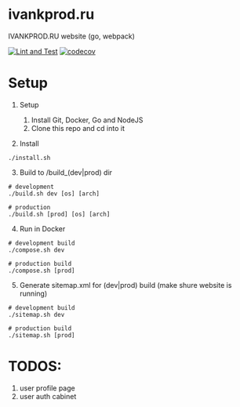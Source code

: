 # ivankprod.ru
IVANKPROD.RU website
(go, webpack)

[![Lint and Test](https://github.com/ivankprod/ivankprod.ru/actions/workflows/lint-and-test.yml/badge.svg?branch=main)](https://github.com/ivankprod/ivankprod.ru/actions/workflows/lint-and-test.yml)
[![codecov](https://codecov.io/gh/ivankprod/ivankprod.ru/branch/main/graph/badge.svg?token=NLBM9MA475)](https://codecov.io/gh/ivankprod/ivankprod.ru)

# Setup
1. Setup
    1. Install Git, Docker, Go and NodeJS
    2. Clone this repo and cd into it

2. Install
```shell
./install.sh
```
3. Build to /build_(dev|prod) dir
```shell
# development
./build.sh dev [os] [arch]

# production
./build.sh [prod] [os] [arch]
```

4. Run in Docker
```shell
# development build
./compose.sh dev

# production build
./compose.sh [prod]
```

5. Generate sitemap.xml for (dev|prod) build (make shure website is running)
```shell
# development build
./sitemap.sh dev

# production build
./sitemap.sh [prod]
```

# TODOS:
1. user profile page
2. user auth cabinet
